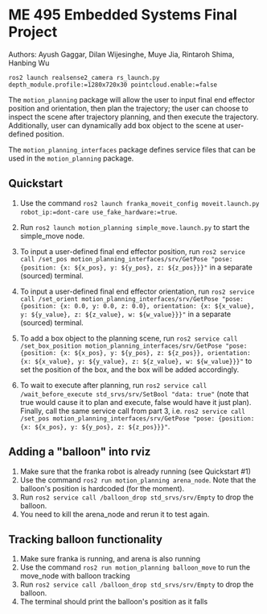 # ME 495 Embedded Systems Final Project
Authors: Ayush Gaggar, Dilan Wijesinghe, Muye Jia, Rintaroh Shima, Hanbing Wu

`ros2 launch realsense2_camera rs_launch.py depth_module.profile:=1280x720x30 pointcloud.enable:=false`

The `motion_planning` package will allow the user to input final end effector position and orientation,
then plan the trajectory; the user can choose to inspect the scene after trajectory planning, and then
execute the trajectory. Additionally, user can dynamically add box object to the scene at user-defined position.

The `motion_planning_interfaces` package defines service files that can be used in the `motion_planning` package.

## Quickstart
1. Use the command `ros2 launch franka_moveit_config moveit.launch.py robot_ip:=dont-care use_fake_hardware:=true`.

2. Run `ros2 launch motion_planning simple_move.launch.py` to start the simple_move node.

3. To input a user-defined final end effector position, run `ros2 service call /set_pos motion_planning_interfaces/srv/GetPose "pose: {position: {x: ${x_pos}, y: ${y_pos}, z: ${z_pos}}}"` in a separate (sourced) terminal.

4. To input a user-defined final end effector orientation, run `ros2 service call /set_orient motion_planning_interfaces/srv/GetPose "pose: {position: {x: 0.0, y: 0.0, z: 0.0}, orientation: {x: ${x_value}, y: ${y_value}, z: ${z_value}, w: ${w_value}}}"` in a separate (sourced) terminal.

5. To add a box object to the planning scene, run `ros2 service call /set_box_position motion_planning_interfaces/srv/GetPose "pose: {position: {x: ${x_pos}, y: ${y_pos}, z: ${z_pos}}, orientation: {x: ${x_value}, y: ${y_value}, z: ${z_value}, w: ${w_value}}}"` to set the position of the box, and the box will be added accordingly.

6. To wait to execute after planning, run `ros2 service call /wait_before_execute std_srvs/srv/SetBool "data: true"` (note that true would cause it to plan and execute, false would have it just plan). Finally, call the same service call from part 3, i.e. `ros2 service call /set_pos motion_planning_interfaces/srv/GetPose "pose: {position: {x: ${x_pos}, y: ${y_pos}, z: ${z_pos}}}"`.


## Adding a "balloon" into rviz
1. Make sure that the franka robot is already running (see Quickstart #1) 
2. Use the command `ros2 run motion_planning arena_node`. Note that the balloon's position is hardcoded (for the moment).
3. Run `ros2 service call /balloon_drop std_srvs/srv/Empty` to drop the balloon.
4. You need to kill the arena_node and rerun it to test again.

## Tracking balloon functionality
1. Make sure franka is running, and arena is also running
2. Use the command `ros2 run motion_planning balloon_move` to run the move_node with balloon tracking
3. Run `ros2 service call /balloon_drop std_srvs/srv/Empty` to drop the balloon.
4. The terminal should print the balloon's position as it falls
